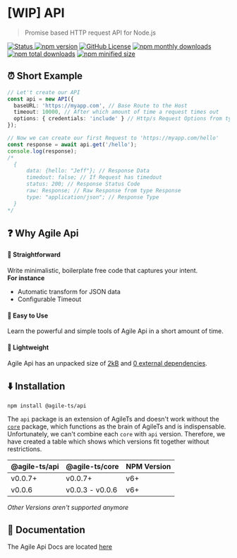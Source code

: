 # [WIP] API

> Promise based HTTP request API for Node.js

 <a href="https://agile-ts.org">
   <img src="https://img.shields.io/badge/Status-Alpha-green.svg" alt="Status"/>
 </a>
<a href="https://npm.im/@agile-ts/api">
  <img src="https://img.shields.io/npm/v/@agile-ts/api.svg" alt="npm version"/></a>
 <a href="https://github.com/agile-ts/agile">
  <img src="https://img.shields.io/github/license/agile-ts/agile.svg" alt="GitHub License"/></a>
<a href="https://npm.im/@agile-ts/api">
  <img src="https://img.shields.io/npm/dm/@agile-ts/api.svg" alt="npm monthly downloads"/></a>
<a href="https://npm.im/@agile-ts/api">
  <img src="https://img.shields.io/npm/dt/@agile-ts/api.svg" alt="npm total downloads"/></a>
<a href="https://npm.im/@agile-ts/api">
  <img src="https://img.shields.io/bundlephobia/min/@agile-ts/api.svg" alt="npm minified size"/></a>
 

## ⏰ Short Example
```ts
// Let't create our API
const api = new API({
  baseURL: 'https://myapp.com', // Base Route to the Host
  timeout: 10000, // After which amount of time a request times out
  options: { credentials: 'include' } // Http/s Request Options from type RequestInit
});

// Now we can create our first Request to 'https://myapp.com/hello'
const response = await api.get('/hello');
console.log(response);
/* 
  {
      data: {hello: "Jeff"}; // Response Data
      timedout: false; // If Request has timedout
      status: 200; // Response Status Code
      raw: Response; // Raw Response from type Response
      type: "application/json"; // Response Type
  }
*/
```


## ❓ Why Agile Api

#### 🚅 Straightforward
Write minimalistic, boilerplate free code that captures your intent. <br />
**For instance**
- Automatic transform for JSON data
- Configurable Timeout


#### 🎯 Easy to Use
Learn the powerful and simple tools of Agile Api in a short amount of time.


#### 🍃 Lightweight
Agile Api has an unpacked size of [2kB](https://bundlephobia.com/result?p=@agile-ts/api@0.0.6) 
and [0 external dependencies](https://www.npmjs.com/package/@agile-ts/api).


## ⬇️ Installation
```
npm install @agile-ts/api
```
The `api` package is an extension of AgileTs and doesn't work without the [`core`](https://agile-ts.org/docs/core) package,
which functions as the brain of AgileTs and is indispensable.
Unfortunately, we can't combine each `core` with `api` version.
Therefore, we have created a table which shows which versions fit together without restrictions.

| @agile-ts/api         | @agile-ts/core          | NPM Version              |
| ----------------------| ----------------------- | ------------------------ |
| v0.0.7+               | v0.0.7+                 | v6+                      |
| v0.0.6                | v0.0.3 - v0.0.6         | v6+                      |
_Other Versions aren't supported anymore_


## 📄 Documentation
The Agile Api Docs are located [here](https://agile-ts.org/docs/)
